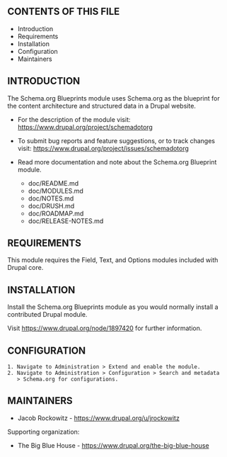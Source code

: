 CONTENTS OF THIS FILE
---------------------

* Introduction
* Requirements
* Installation
* Configuration
* Maintainers


INTRODUCTION
------------

The Schema.org Blueprints module uses Schema.org as the blueprint for the 
content architecture and structured data in a Drupal website.

* For the description of the module visit:
  https://www.drupal.org/project/schemadotorg

* To submit bug reports and feature suggestions, or to track changes visit:
  https://www.drupal.org/project/issues/schemadotorg

* Read more documentation and note about the Schema.org Blueprint module. 

  * doc/README.md
  * doc/MODULES.md
  * doc/NOTES.md
  * doc/DRUSH.md
  * doc/ROADMAP.md
  * doc/RELEASE-NOTES.md


REQUIREMENTS
------------

This module requires the Field, Text, and Options modules included with 
Drupal core.


INSTALLATION
------------

Install the Schema.org Blueprints module as you would normally install a 
contributed Drupal module. 

Visit https://www.drupal.org/node/1897420 for further information.


CONFIGURATION
-------------

    1. Navigate to Administration > Extend and enable the module.
    2. Navigate to Administration > Configuration > Search and metadata
       > Schema.org for configurations.


MAINTAINERS
-----------

* Jacob Rockowitz - https://www.drupal.org/u/jrockowitz

Supporting organization:

* The Big Blue House - https://www.drupal.org/the-big-blue-house
